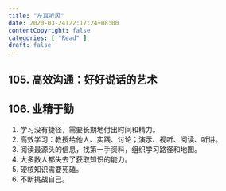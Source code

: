 ```yaml
---
title: "左耳听风"
date: 2020-03-24T22:17:24+08:00
contentCopyright: false
categories: [ "Read" ]
draft: false
---
```


## 105. 高效沟通：好好说话的艺术


## 106. 业精于勤
1. 学习没有捷径，需要长期地付出时间和精力。
2. 高效学习：教授给他人、实践、讨论；演示、视听、阅读、听讲。
3. 阅读最源头的信息，找第一手资料，组织学习路径和地图。
4. 大多数人都失去了获取知识的能力。
5. 硬核知识需要死磕。
6. 不断挑战自己。
